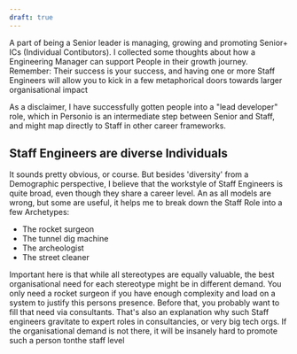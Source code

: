 ```yaml
---
draft: true
---
```


A part of being a Senior leader is managing, growing and promoting Senior+ ICs (Individual Contibutors). I collected some thoughts about how a Engineering Manager can support People in their growth journey. Remember: Their success is your success, and having one or more Staff Engineers will allow you to kick in a few metaphorical doors towards larger organisational impact

As a disclaimer, I have successfully gotten people into a "lead developer" role, which in Personio is an intermediate step between Senior and Staff, and might map directly to Staff in other career frameworks. 

## Staff Engineers are diverse Individuals 
It sounds pretty obvious, or course. But besides 'diversity' from a Demographic perspective, I believe that the workstyle of Staff Engineers is quite broad, even though they share a career level. An as all models are wrong, but some are useful, it helps me to break down the Staff Role into a few Archetypes:

* The rocket surgeon
* The tunnel dig machine
* The archeologist
* The street cleaner

Important here is that while all stereotypes are equally valuable, the best organisational need for each stereotype might be in different demand. You only need a rocket surgeon if you have enough complexity and load on a system to justify this persons presence. Before that, you probably want to fill that need via consultants. That's also an explanation why such Staff engineers gravitate to expert roles in consultancies, or very big tech orgs. If the organisational demand is not there, it will be insanely hard to promote such a person tonthe staff level

